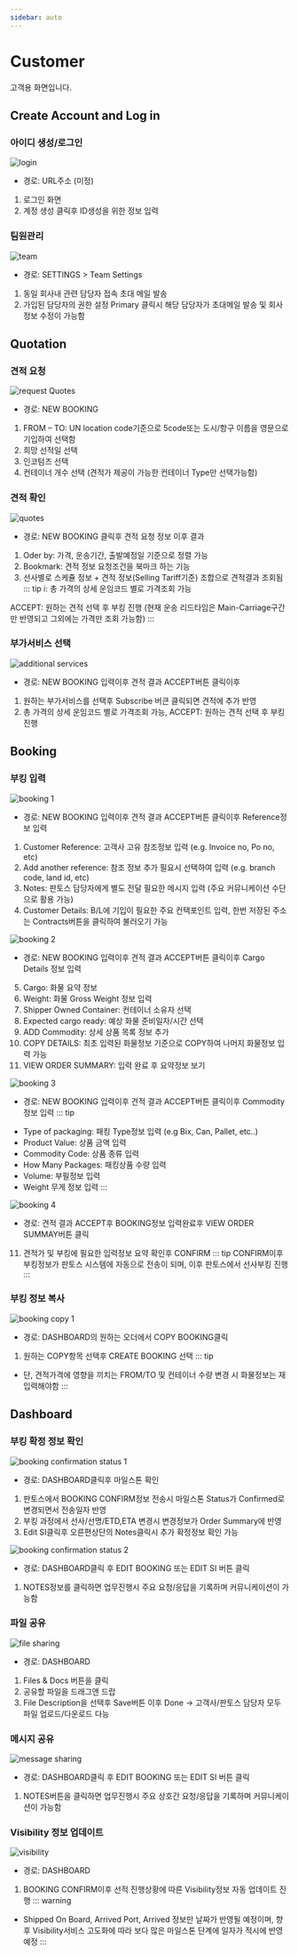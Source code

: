 ```yaml
---
sidebar: auto
---
```


# Customer
고객용 화면입니다. 

## Create Account and Log in 
### 아이디 생성/로그인

<img :src="$withBase('/images/user/login.png')" alt="login">

* 경로: URL주소 (미정)
1. 로그인 화면
2. 계정 생성 클릭후 ID생성을 위한 정보 입력

### 팀원관리

<img :src="$withBase('/images/user/teamMember.png')" alt="team">

* 경로: SETTINGS > Team Settings
1. 동일 회사내 관련 담당자 접속 초대 메일 발송
2. 가입된 담당자의 권한 설정 Primary 클릭시 해당 담당자가 초대메일 발송 및 회사정보 수정이 가능함

## Quotation
### 견적 요청

<img :src="$withBase('/images/user/reqQuote.png')" alt="request Quotes">

* 경로: NEW BOOKING
1. FROM – TO: UN location code기준으로 5code또는 도시/항구 이름을 영문으로 기입하여 선택함
2. 희망 선적일 선택
3. 인코텀즈 선택
4. 컨테이너 개수 선택 (견적가 제공이 가능한 컨테이너 Type만 선택가능함)

### 견적 확인

<img :src="$withBase('/images/user/seeQuote.png')" alt="quotes">

* 경로: NEW BOOKING 클릭후 견적 요청 정보 이후 결과
1. Oder by: 가격, 운송기간, 출발예정일 기준으로 정렬 가능 
2. Bookmark: 견적 정보 요청조건을 북마크 하는 기능
3. 선사별로 스케쥴 정보 + 견적 정보(Selling Tariff기준) 조합으로 견적결과 조회됨
::: tip
i: 총 가격의 상세 운임코드 별로 가격조회 가능

ACCEPT: 원하는 견적 선택 후 부킹 진행 
(현재 운송 리드타임은 Main-Carriage구간만 반영되고 그외에는 가격만 조회 가능함)
:::

### 부가서비스 선택

<img :src="$withBase('/images/user/addService.png')" alt="additional services">

* 경로: NEW BOOKING 입력이후 견적 결과 ACCEPT버튼 클릭이후
1. 원하는 부가서비스를 선택후 Subscribe 버큰 클릭되면 견적에 추가 반영
2. 총 가격의 상세 운임코드 별로 가격조회 가능, ACCEPT: 원하는 견적 선택 후 부킹 진행

## Booking
### 부킹 입력 

<img :src="$withBase('/images/user/booking1.png')" alt="booking 1">

* 경로: NEW BOOKING 입력이후 견적 결과 ACCEPT버튼 클릭이후 Reference정보 입력
1. Customer Reference: 고객사 고유 참조정보 입력 (e.g. Invoice no, Po no, etc)
2. Add another reference: 참조 정보 추가 필요시 선택하여 입력 (e.g. branch code, land id, etc)
3. Notes: 판토스 담당자에게 별도 전달 필요한 메시지 입력 (주요 커뮤니케이션 수단으로 활용 가능)
4. Customer Details: B/L에 기입이 필요한 주요 컨택포인트 입력, 한번 저장된 주소는 Contracts버튼을 클릭하여 불러오기 가능

<img :src="$withBase('/images/user/booking2.png')" alt="booking 2">

* 경로: NEW BOOKING 입력이후 견적 결과 ACCEPT버튼 클릭이후 Cargo Details 정보 입력
5. Cargo: 화물 요약 정보
6. Weight: 화물 Gross Weight 정보 입력
7. Shipper Owned Container: 컨테이너 소유자 선택
8. Expected cargo ready: 예상 화물 준비일자/시간 선택
9. ADD Commodity: 상세 상품 목록 정보 추가
10. COPY DETAILS: 최초 입력된 화물정보 기준으로 COPY하여 나머지 화물정보 입력 가능
11. VIEW ORDER SUMMARY: 입력 완료 후 요약정보 보기

<img :src="$withBase('/images/user/booking3.png')" alt="booking 3">

* 경로: NEW BOOKING 입력이후 견적 결과 ACCEPT버튼 클릭이후 Commodity정보 입력
::: tip
 - Type of packaging: 패킹 Type정보 입력 (e.g Bix, Can, Pallet, etc..) 
 - Product Value: 상품 금액 입력
 - Commodity Code: 상품 종류 입력
 - How Many Packages: 패킹상품 수량 입력
 - Volume: 부필정보 입력
 - Weight 무게 정보 입력
:::

<img :src="$withBase('/images/user/booking4.png')" alt="booking 4">

* 경로: 견적 결과 ACCEPT후 BOOKING정보 입력완료후 VIEW ORDER SUMMAY버튼 클릭
11. 견적가 및 부킹에 필요한 입력정보 요약 확인후 CONFIRM
::: tip
CONFIRM이후 부킹정보가 판토스 시스템에 자동으로 전송이 되며, 이후 판토스에서 선사부킹 진행
:::

### 부킹 정보 복사

<img :src="$withBase('/images/user/bookingCopy1.png')" alt="booking copy 1">

* 경로: DASHBOARD의 원하는 오더에서 COPY BOOKING클릭
1. 원하는 COPY항목 선택후 CREATE BOOKING 선택
::: tip
* 단, 견적가격에 영향을 끼치는 FROM/TO 및 컨테이너 수량 변경 시 화물정보는 재입력해야함 
:::

## Dashboard
### 부킹 확정 정보 확인

<img :src="$withBase('/images/user/bookingConfirm1.png')" alt="booking confirmation status 1">

* 경로: DASHBOARD클릭후 마일스톤 확인
1. 판토스에서 BOOKING CONFIRM정보 전송시 마일스톤 Status가 Confirmed로 변경되면서 전송일자 반영
2. 부킹 과정에서 선사/선명/ETD,ETA 변경시 변경정보가 Order Summary에 반영
3. Edit SI클릭후 오른편상단의 Notes클릭시 추가 확정정보 확인 가능

<img :src="$withBase('/images/user/bookingConfirm2.png')" alt="booking confirmation status 2">

* 경로: DASHBOARD클릭 후 EDIT BOOKING 또는 EDIT SI 버튼 클릭
1. NOTES정보를 클릭하면 업무진행시 주요 요청/응답을 기록하며 커뮤니케이션이 가능함

### 파일 공유

<img :src="$withBase('/images/user/files.png')" alt="file sharing">

* 경로: DASHBOARD
1. Files & Docs 버튼을 클릭
2. 공유할 파일을 드래그앤 드랍
3. File Description을 선택후 Save버튼 이후 Done → 고객사/판토스 담당자 모두 파일 업로드/다운로드 다능

### 메시지 공유

<img :src="$withBase('/images/user/notes.png')" alt="message sharing">

* 경로: DASHBOARD클릭 후 EDIT BOOKING 또는 EDIT SI 버튼 클릭
1. NOTES버튼을 클릭하면 업무진행시 주요 상호간 요청/응답을 기록하며 커뮤니케이션이 가능함

### Visibility 정보 업데이트

<img :src="$withBase('/images/user/visibility.png')" alt="visibility">

* 경로: DASHBOARD
1. BOOKING CONFIRM이후 선적 진행상황에 따른 Visibility정보 자동 업데이트 진행
::: warning
* Shipped On Board, Arrived Port, Arrived 정보만 날짜가 반영될 예정이며, 향후 Visibility서비스 고도화에 따라 보다 많은 마일스톤 단계에 일자가 적시에 반영예정
:::
